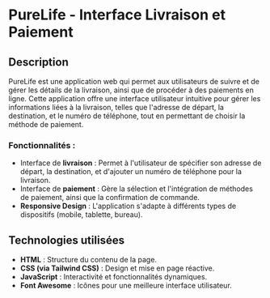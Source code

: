 # PureLife - Interface Livraison et Paiement

## Description

PureLife est une application web qui permet aux utilisateurs de suivre et de gérer les détails de la livraison, ainsi que de procéder à des paiements en ligne. Cette application offre une interface utilisateur intuitive pour gérer les informations liées à la livraison, telles que l'adresse de départ, la destination, et le numéro de téléphone, tout en permettant de choisir la méthode de paiement.

### Fonctionnalités :
- Interface de **livraison** : Permet à l'utilisateur de spécifier son adresse de départ, la destination, et d'ajouter un numéro de téléphone pour la livraison.
- Interface de **paiement** : Gère la sélection et l'intégration de méthodes de paiement, ainsi que la confirmation de commande.
- **Responsive Design** : L'application s'adapte à différents types de dispositifs (mobile, tablette, bureau).
  
## Technologies utilisées

- **HTML** : Structure du contenu de la page.
- **CSS (via Tailwind CSS)** : Design et mise en page réactive.
- **JavaScript** : Interactivité et fonctionnalités dynamiques.
- **Font Awesome** : Icônes pour une meilleure interface utilisateur.
  


